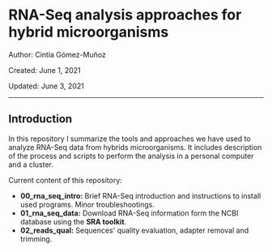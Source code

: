 # RNA-Seq analysis approaches for hybrid microorganisms

Author: Cintia Gómez-Muñoz

Created: June 1, 2021

Updated: June 3, 2021

---

## Introduction

In this repository I summarize the tools and approaches we have used to analyze RNA-Seq data from hybrids microorganisms. It includes description of the process and scripts to perform the analysis in a personal computer and a cluster.

Current content of this repository:

* **00_rna_seq_intro:** Brief RNA-Seq introduction and instructions to install used programs. Minor troubleshootings.
* **01_rna_seq_data:** Download RNA-Seq information form the NCBI database using the **SRA toolkit**.
* **02_reads_qual:** Sequences' quality evaluation, adapter removal and trimming.
